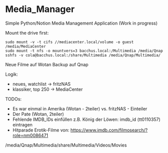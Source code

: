 # Media_Manager
Simple Python/Notion Media Management Application (Work in progress)

Mount the drive first:

```
sudo mount -v -t cifs //mediacenter.local/volume -o guest /media/MediaCenter
sudo mount -t nfs -o mountvers=3 bacchus.local:/Multimedia /media/Qnap
sshfs -v cola@bacchus.local:/share/Multimedia /media/Qnap/Multimedia/
```

Neue Filme auf Wotan
Backup auf Qnap

Logik:

- neues, watchlist -> fritzNAS
- klassiker, top 250 -> MediaCenter


TODOs:
- Es war einmal in Amerika (Wotan - 2teiler) vs. fritzNAS - Einteiler
- Der Pate (Wotan, 2teiler)
- Fehlende IMDB_IDs einfüllen z.B. König der Löwen: imdb_id (tt0110357) eintragen
- Hitparade Erotik-Filme von: https://www.imdb.com/filmosearch/?role=nm0086471

/media/Qnap/Multimedia/share/Multimedia/Videos/Movies
